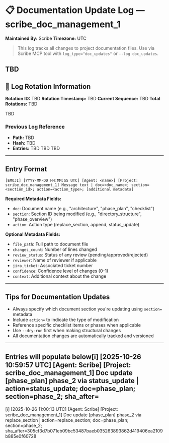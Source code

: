 # 📋 Documentation Update Log — scribe_doc_management_1
**Maintained By:** Scribe
**Timezone:** UTC

> This log tracks all changes to project documentation files. Use via Scribe MCP tool with `log_type="doc_updates"` or `--log doc_updates`.

TBD
---

## 🔄 Log Rotation Information
**Rotation ID:** TBD
**Rotation Timestamp:** TBD
**Current Sequence:** TBD
**Total Rotations:** TBD

TBD
### Previous Log Reference
- **Path:** TBD
- **Hash:** TBD
- **Entries:** TBD
TBD
TBD

---

## Entry Format
```
[EMOJI] [YYYY-MM-DD HH:MM:SS UTC] [Agent: <name>] [Project: scribe_doc_management_1] Message text | doc=<doc_name>; section=<section_id>; action=<action_type>; [additional metadata]
```

**Required Metadata Fields:**
- `doc`: Document name (e.g., "architecture", "phase_plan", "checklist")
- `section`: Section ID being modified (e.g., "directory_structure", "phase_overview")
- `action`: Action type (replace_section, append, status_update)

**Optional Metadata Fields:**
- `file_path`: Full path to document file
- `changes_count`: Number of lines changed
- `review_status`: Status of any review (pending/approved/rejected)
- `reviewer`: Name of reviewer if applicable
- `jira_ticket`: Associated ticket number
- `confidence`: Confidence level of changes (0-1)
- `context`: Additional context about the change

---

## Tips for Documentation Updates
- Always specify which document section you're updating using `section=` metadata
- Include `action=` to indicate the type of modification
- Reference specific checklist items or phases when applicable
- Use `--dry-run` first when making structural changes
- All documentation changes are automatically tracked and versioned

---

## Entries will populate below[ℹ️] [2025-10-26 10:59:57 UTC] [Agent: Scribe] [Project: scribe_doc_management_1] Doc update [phase_plan] phase_2 via status_update | action=status_update; doc=phase_plan; section=phase_2; sha_after=
[ℹ️] [2025-10-26 11:00:13 UTC] [Agent: Scribe] [Project: scribe_doc_management_1] Doc update [phase_plan] phase_2 via replace_section | action=replace_section; doc=phase_plan; section=phase_2; sha_after=305cf3d7b071eb09bc53487baeb035263893862d419406ea2109b885e0f60728
